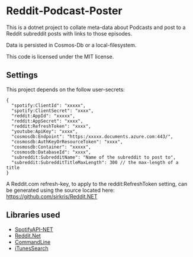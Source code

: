 # Reddit-Podcast-Poster

This is a dotnet project to collate meta-data about Podcasts and post to a Reddit subreddit posts with links to those episodes.

Data is persisted in Cosmos-Db or a local-filesystem.

This code is licensed under the MIT license.

## Settings
This project depends on the follow user-secrets:

    {
      "spotify:ClientId": "xxxxx",
      "spotify:ClientSecret": "xxxx",
      "reddit:AppId": "xxxxx",
      "reddit:AppSecret": "xxxx",
      "reddit:RefreshToken": "xxxx",
      "youtube:ApiKey": "xxxx",
      "cosmosdb:Endpoint": "https:/xxxxx.documents.azure.com:443/",
      "cosmosdb:AuthKeyOrResourceToken": "xxxx",
      "cosmosdb:Container": "xxxxx",
      "cosmosdb:DatabaseId": "xxxx",
      "subreddit:SubredditName": "Name of the subreddit to post to",
      "subreddit:SubredditTitleMaxLength": 300 // the max-length of a title
    }

A Reddit.com refresh-key, to apply to the reddit:RefreshToken setting, can be generated using the source located here: https://github.com/sirkris/Reddit.NET

## Libraries used

- [SpotifyAPI-NET](https://github.com/JohnnyCrazy/SpotifyAPI-NET/)
- [Reddit.Net](https://github.com/sirkris/Reddit.NET)
- [CommandLine](https://github.com/commandlineparser/commandline)
- [iTunesSearch](https://github.com/danesparza/iTunesSearch)